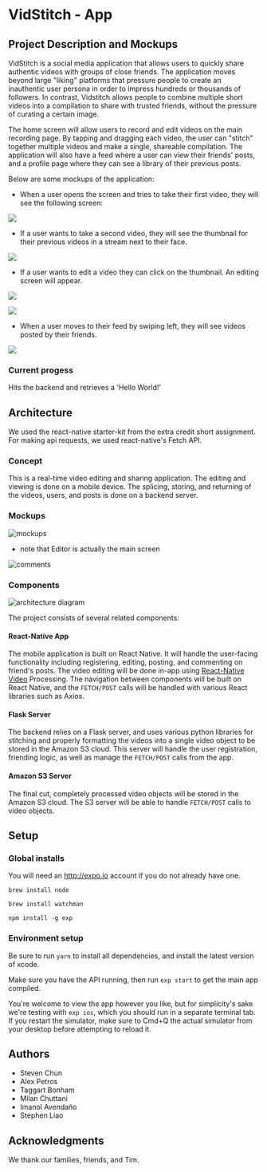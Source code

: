 # VidStitch - App

## Project Description and Mockups

VidStitch is a social media application that allows users to quickly share authentic videos with groups of close friends. The application moves beyond large "liking" platforms that pressure people to create an inauthentic user persona in order to impress hundreds or thousands of followers. In contrast, Vidstitch allows people to combine multiple short videos into a compilation to share with trusted friends, without the pressure of curating a certain image. 

The home screen will allow users to record and edit videos on the main recording page. By tapping and dragging each video, the user can "stitch" together multiple videos and make a single, shareable compilation. The application will also have a feed where a user can view their friends' posts, and a profile page where they can see a library of their previous posts.

Below are some mockups of the application: 

* When a user opens the screen and tries to take their first video, they will see the following screen: 

![](./img/editor.png)

* If a user wants to take a second video, they will see the thumbnail for their previous videos in a stream next to their face. 

![](./img/editor2.png)

* If a user wants to edit a video they can click on the thumbnail. An editing screen will appear. 

![](./img/editorOnClick.png)

![](./img/editClip.png)

* When a user moves to their feed by swiping left, they will see videos posted by their friends. 

![](./img/Feed.png)


### Current progess
Hits the backend and retrieves a 'Hello World!'

## Architecture

We used the react-native starter-kit from the extra credit short assignment. For making api requests, we used react-native's Fetch API.

### Concept
This is a real-time video editing and sharing application. The editing and viewing is done on a mobile device. The splicing, storing, and returning of the videos, users, and posts is done on a backend server.

### Mockups
![mockups](img/mockups.png)
* note that Editor is actually the main screen

![comments](img/comments.png)

### Components
![architecture diagram](img/architecture.png)

The project consists of several related components:

#### React-Native App
The mobile application is built on React Native. It will handle the user-facing functionality including registering, editing, posting, and commenting on friend's posts. The video editing will be done in-app using [React-Native Video](https://github.com/shahen94/react-native-video-processing) Processing. The navigation between components will be built on React Native, and the `FETCH/POST` calls will be handled with various React libraries such as Axios.

#### Flask Server
The backend relies on a Flask server, and uses various python libraries for stitching and properly formatting the videos into a single video object to be stored in the Amazon S3 cloud. This server will handle the user registration, friending logic, as well as manage the `FETCH/POST` calls from the app.

#### Amazon S3 Server
The final cut, completely processed video objects will be stored in the Amazon S3 cloud. The S3 server will be able to handle `FETCH/POST` calls to video objects.

## Setup
### Global installs
You will need an http://expo.io account if you do not already have one. 

`brew install node` 

`brew install watchman`

`npm install -g exp`

### Environment setup
Be sure to run `yarn` to install all dependencies, and install the latest version of xcode.

Make sure you have the API running, then run `exp start` to get the main app compiled. 

You're welcome to view the app however you like, but for simplicity's sake we're testing with `exp ios`, which you should run in a separate terminal tab. If you restart the simulator, make sure to Cmd+Q the actual simulator from your desktop before attempting to reload it.

## Authors

* Steven Chun
* Alex Petros
* Taggart Bonham
* Milan Chuttani
* Imanol Avendaño
* Stephen Liao

## Acknowledgments

We thank our families, friends, and Tim.
